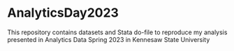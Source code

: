 # AnalyticsDay2023
This repository contains datasets and Stata do-file to reproduce my analysis presented in Analytics Data Spring 2023 in Kennesaw State University
